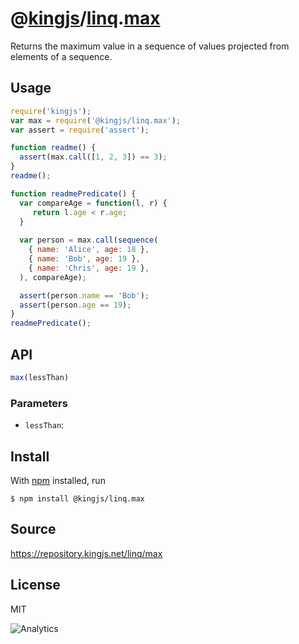 # @[kingjs][@kingjs]/[linq][ns0].[max][ns1]
Returns the maximum value in a sequence of values  projected from elements of a sequence.
## Usage
```js
require('kingjs');
var max = require('@kingjs/linq.max');
var assert = require('assert');

function readme() {
  assert(max.call([1, 2, 3]) == 3);
}
readme();

function readmePredicate() {
  var compareAge = function(l, r) {
     return l.age < r.age; 
  }
  
  var person = max.call(sequence(
    { name: 'Alice', age: 18 },
    { name: 'Bob', age: 19 },
    { name: 'Chris', age: 19 },
  ), compareAge);

  assert(person.name == 'Bob');
  assert(person.age == 19);
}
readmePredicate();

```

## API
```ts
max(lessThan)
```

### Parameters
- `lessThan`: 



## Install
With [npm](https://npmjs.org/) installed, run
```
$ npm install @kingjs/linq.max
```

## Source
https://repository.kingjs.net/linq/max
## License
MIT

![Analytics](https://analytics.kingjs.net/linq/max)

[@kingjs]: https://www.npmjs.com/package/kingjs
[ns0]: https://www.npmjs.com/package/@kingjs/linq
[ns1]: https://www.npmjs.com/package/@kingjs/linq.max
